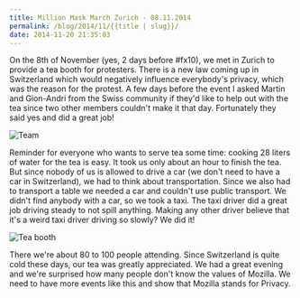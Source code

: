```yaml
---
title: Million Mask March Zurich - 08.11.2014
permalink: /blog/2014/11/{{title | slug}}/
date: 2014-11-20 21:35:03
---
```


On the 8th of November (yes, 2 days before #fx10), we met in Zurich to provide a tea booth for protesters. There is a new law coming up in Switzerland which would negatively influence everybody's privacy, which was the reason for the protest. A few days before the event I asked Martin and Gion-Andri from the Swiss community if they'd like to help out with the tea since two other members couldn't make it that day. Fortunately they said yes and did a great job!

<!-- excerpt -->

![Team](https://farm6.staticflickr.com/5616/15741239816_159004e0a9_c.jpg)

Reminder for everyone who wants to serve tea some time: cooking 28 liters of water for the tea is easy. It took us only about an hour to finish the tea. But since nobody of us is allowed to drive a car (we don't need to have a car in Switzerland), we had to think about transportation. Since we also had to transport a table we needed a car and couldn't use public transport. We didn't find anybody with a car, so we took a taxi. The taxi driver did a great job driving steady to not spill anything. Making any other driver believe that it's a weird taxi driver driving so slowly? We did it!

![Tea booth](https://farm6.staticflickr.com/5612/15764950625_e85255849d_c.jpg)

There we're about 80 to 100 people attending. Since Switzerland is quite cold these days, our tea was greatly appreciated. We had a great evening and we're surprised how many people don't know the values of Mozilla. We need to have more events like this and show that Mozilla stands for Privacy.

